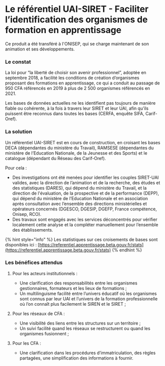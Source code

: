 # Le référentiel UAI-SIRET - Faciliter l’identification des organismes de formation en apprentissage

Ce produit a été transféré à l'ONISEP, qui se charge maintenant de son animation et ses développements.

### Le constat&#x20;

La loi pour “la liberté de choisir son avenir professionnel”, adoptée en septembre 2018, a facilité les conditions de création d’organismes proposant des formations en apprentissage, ce qui a conduit au passage de 950 CFA référencés en 2019 à plus de 2 500 organismes référencés en 2021.

Les bases de données actuelles ne les identifient pas toujours de manière fiable ou cohérente, à la fois à travers leur SIRET et leur UAI, afin qu’ils puissent être reconnus dans toutes les bases (CERFA, enquête SIFA, Carif-Oref).&#x20;

### La solution&#x20;

Un référentiel UAI-SIRET est en cours de construction, en croisant les bases DECA (dépendantes du ministère du Travail), RAMSESE (dépendantes du ministère de l’Education Nationale, de la Jeunesse et des Sports) et le catalogue (dépendant du Réseau des Carif-Oref).

Pour cela :&#x20;

* Des investigations ont été menées pour identifier les couples SIRET-UAI valides, avec la direction de l’animation et de la recherche, des études et des statistiques (DARES), qui dépend du ministère du Travail, et la direction de l'évaluation, de la prospective et de la performance (DEPP), qui dépend du ministère de l’Education Nationale et en association après consultation avec l’ensemble des directions ministérielles et opérateurs concernés (DGESCO, DGESIP, DGEFP, France compétence, Onisep, RCO).&#x20;
* Des travaux sont engagés avec les services déconcentrés pour vérifier localement cette analyse et la compléter manuellement pour l’ensemble des établissements.

{% hint style="info" %}
Les statistiques sur ces croisements de bases sont disponibles ici : [https://referentiel.apprentissage.beta.gouv.fr/stats](https://referentiel.apprentissage.beta.gouv.fr/stats)
{% endhint %}

### Les bénéfices attendus&#x20;

1.  Pour les acteurs institutionnels :&#x20;

    * Une clarification des responsabilités entre les organismes gestionnaires, formateurs et les lieux de formations ;&#x20;
    * Un multilinguisme facilité entre l’univers éducatif où les organismes sont connus par leur UAI et l’univers de la formation professionnelle où l’on connaît plus facilement le SIREN et le SIRET ;


2.  Pour les réseaux de CFA :&#x20;

    * Une visibilité des liens entre les structures sur un territoire ;&#x20;
    * Un suivi facilité quand les réseaux se restructurent ou quand les organismes fusionnent ;&#x20;


3. Pour les CFA :&#x20;
   * Une clarification dans les procédures d’immatriculation, des règles partagées, une simplification des informations à fournir.
